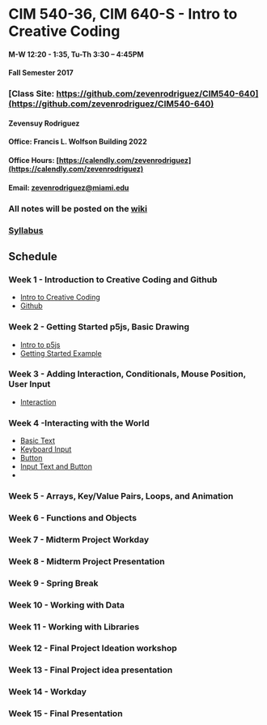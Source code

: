 # CIM 540-36, CIM 640-S - Intro to Creative Coding

#### M-W 12:20 - 1:35, Tu-Th 3:30 – 4:45PM

#### Fall Semester 2017

### [Class Site: https://github.com/zevenrodriguez/CIM540-640](https://github.com/zevenrodriguez/CIM540-640)


#### Zevensuy Rodriguez

#### Office: Francis L. Wolfson Building 2022

#### Office Hours: [https://calendly.com/zevenrodriguez](https://calendly.com/zevenrodriguez)

#### Email: zevenrodriguez@miami.edu

### All notes will be posted on the [wiki](https://github.com/zevenrodriguez/CIM540-640/wiki)

### [Syllabus](https://github.com/zevenrodriguez/CIM540-640/blob/master/CIM540-5Q-IntrotoCreativeCoding.pdf)

## Schedule

### Week 1 - Introduction to Creative Coding and Github

* [Intro to Creative Coding](https://github.com/zevenrodriguez/CIM540-640/wiki/Intro-To-Creative-Coding)
* [Github](https://github.com/zevenrodriguez/CIM540-640/wiki/Github)

### Week 2 - Getting Started p5js, Basic Drawing

* [Intro to p5js](https://github.com/zevenrodriguez/CIM540-640/wiki/Intro-To-p5js)
* [Getting Started Example](https://github.com/zevenrodriguez/CIM540-640/blob/master/p5/gettingstarted/sketch.js)

### Week 3 - Adding Interaction, Conditionals, Mouse Position, User Input

* [Interaction](https://github.com/zevenrodriguez/CIM540-640/wiki/Interaction)

### Week 4 -Interacting with the World

* [Basic Text]()
* [Keyboard Input]()
* [Button]()
* [Input Text and Button]()
* []()

### Week 5 -  Arrays, Key/Value Pairs, Loops, and Animation

### Week 6 - Functions and Objects

### Week 7 - Midterm Project Workday

### Week 8 - Midterm Project Presentation

### Week 9 - Spring Break

### Week 10 - Working with Data

### Week 11 - Working with Libraries

### Week 12 - Final Project Ideation workshop

### Week 13 - Final Project idea presentation

### Week 14 - Workday

### Week 15 - Final Presentation
